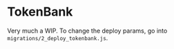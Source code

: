 # TokenBank

Very much a WIP. To change the deploy params, go into `migrations/2_deploy_tokenbank.js`.
